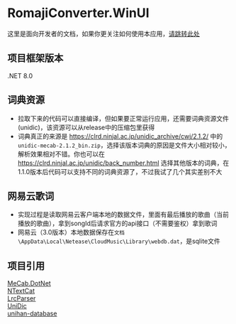 # RomajiConverter.WinUI
这里是面向开发者的文档，如果你更关注如何使用本应用，[请跳转此处](https://github.com/xyh20180101/RomajiConverter.WinUI/blob/main/README.md)

## 项目框架版本
.NET 8.0

## 词典资源
- 拉取下来的代码可以直接编译，但如果要正常运行应用，还需要词典资源文件(unidic)，该资源可以从release中的压缩包里获得
- 词典真正的来源是 https://clrd.ninjal.ac.jp/unidic_archive/cwj/2.1.2/ 中的`unidic-mecab-2.1.2_bin.zip`，选择该版本词典的原因是文件大小相对较小，解析效果相对不错。你也可以在 https://clrd.ninjal.ac.jp/unidic/back_number.html 选择其他版本的词典，在1.1.0版本后代码可以支持不同的词典资源了，不过我试了几个其实差别不大

## 网易云歌词
- 实现过程是读取网易云客户端本地的数据文件，里面有最后播放的歌曲（当前播放的歌曲），拿到songId后请求官方的api接口（不需要鉴权）拿到歌词
- 网易云（3.0版本）本地数据保存在`文档\AppData\Local\Netease\CloudMusic\Library\webdb.dat`，是sqlite文件


## 项目引用
[MeCab.DotNet](https://github.com/kekyo/MeCab.DotNet)  
[NTextCat](https://github.com/ivanakcheurov/ntextcat)  
[LrcParser](https://github.com/OpportunityLiu/LrcParser)  
[UniDic](https://clrd.ninjal.ac.jp/unidic/)  
[unihan-database](https://github.com/unicode-org/unihan-database)